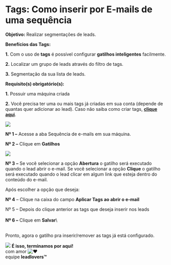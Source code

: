 # Tags: Como inserir por E-mails de uma sequência

**Objetivo:** Realizar segmentações de leads.

**Benefícios das Tags:**

**1.** Com o uso de **tags** é possível configurar **gatilhos inteligentes** facilmente.

**2.** Localizar um grupo de leads através do filtro de tags.

**3.** Segmentação da sua lista de leads.

**Requisito(s) obrigatório(s):**&#x20;

**1.** Possuir uma máquina criada

**2.** Você precisa ter uma ou mais tags já criadas em sua conta (depende de quantas quer adicionar ao lead). Caso não saiba como criar tags, [**clique aqui**](https://suporte.love/como-criar-uma-tag/).

[![](https://legado.leadlovers.site/wp-content/uploads/2020/09/tags\_-como-inserir-por-e-mails-de-uma-sequncia\_funil-360033904773\_tag\_sequencia\_de\_email.png)](http://legado.leadlovers.site/wp-content/uploads/2020/09/tags\_-como-inserir-por-e-mails-de-uma-sequncia\_funil-360033904773\_tag\_sequencia\_de\_email.png)

**Nº 1 –** Acesse a aba Sequência de e-mails em sua máquina.

**Nº 2 –** Clique em **Gatilhos**

[![](https://legado.leadlovers.site/wp-content/uploads/2020/09/tags\_-como-inserir-por-e-mails-de-uma-sequncia\_funil-360033904773\_tags.png)](http://legado.leadlovers.site/wp-content/uploads/2020/09/tags\_-como-inserir-por-e-mails-de-uma-sequncia\_funil-360033904773\_tags.png)

**Nº 3** **–** Se você selecionar a opção **Abertura** o gatilho será executado quando o lead abrir o e-mail. Se você selecionar a opção **Clique** o gatilho será executado quando o lead clicar em algum link que esteja dentro do conteúdo do e-mail.

Após escolher a opção que deseja:

**Nº 4** – Clique na caixa do campo **Aplicar Tags ao abrir o e-mail**

Nº 5 – Depois do clique anterior as tags que deseja inserir nos leads\
\
**Nº 6 –** Clique em **Salvar**\


\
Pronto, agora o gatilho pra inserir/remover as tags já está configurado.

![](https://legado.leadlovers.site/wp-content/uploads/2020/09/1f3c1.svg) **É isso, terminamos por aqui!**\
com amor ![❤](https://legado.leadlovers.site/wp-content/uploads/2020/09/2764.svg)\
equipe **leadlovers™**
